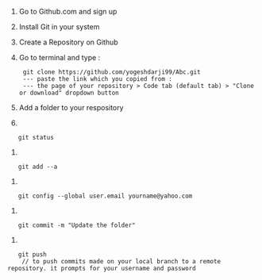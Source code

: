 1. Go to Github.com and sign up
1. Install Git in your system
1. Create a Repository on Github
1. Go to terminal and type :
 
        git clone https://github.com/yogeshdarji99/Abc.git 
        --- paste the link which you copied from :        
        --- the page of your repository > Code tab (default tab) > "Clone or download" dropdown button 
1. Add a folder to your respository
1. 

       git status      
1.

       git add --a 
1. 

       git config --global user.email yourname@yahoo.com
1. 

       git commit -m "Update the folder" 
1.

       git push
        // to push commits made on your local branch to a remote repository. it prompts for your username and password
 
